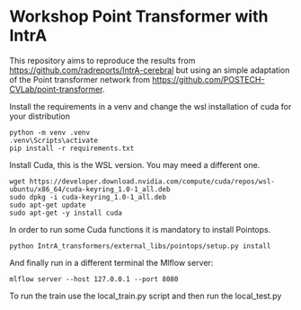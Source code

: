 # Workshop Point Transformer with IntrA

This repository aims to reproduce the results from https://github.com/radreports/IntrA-cerebral but using an simple adaptation of the Point transformer network from https://github.com/POSTECH-CVLab/point-transformer.


Install the requirements in a venv and change the wsl installation of cuda for your distribution

```console
python -m venv .venv
.venv\Scripts\activate
pip install -r requirements.txt 
```


Install Cuda, this is the WSL version. You may meed a different one.
```console
wget https://developer.download.nvidia.com/compute/cuda/repos/wsl-ubuntu/x86_64/cuda-keyring_1.0-1_all.deb
sudo dpkg -i cuda-keyring_1.0-1_all.deb
sudo apt-get update
sudo apt-get -y install cuda
```

In order to run some Cuda functions it is mandatory to install Pointops.

```console
python IntrA_transformers/external_libs/pointops/setup.py install
```

And finally run in a different terminal the Mlflow server:

```console
mlflow server --host 127.0.0.1 --port 8080
```

To run the train use the local_train.py script and then run the local_test.py